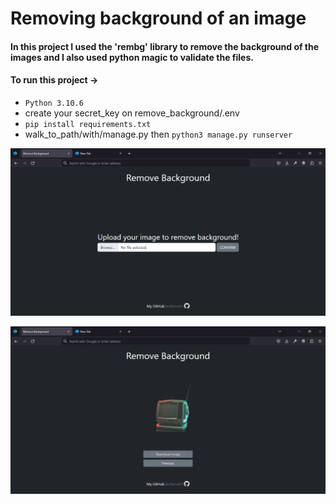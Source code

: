 # Removing background of an image  

#### In this project I used the 'rembg' library to remove the background of the images and I also used python magic to validate the files.  

#### To run this project &rarr;  

* ```Python 3.10.6```
* create your secret_key on remove_background/.env  
* ```pip install requirements.txt```  
* walk_to_path/with/manage.py then ```python3 manage.py runserver```  

![home_page](https://github.com/leollama01/removing-background-image/blob/main/remove_background/static/images/home_page.png?raw=true)  

![no_bg_picture](https://github.com/leollama01/removing-background-image/blob/main/remove_background/static/images/no_bg_picture.png?raw=true)  


